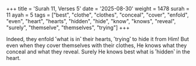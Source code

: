 +++
title = 'Surah 11, Verses 5'
date = '2025-08-30'
weight = 1478
surah = 11
ayah = 5
tags = ["best", "clothe", "clothes", "conceal", "cover", "enfold", "even", "heart", "hearts", "hidden", "hide", "know", "knows", "reveal", "surely", "themselve", "themselves", "trying"]
+++

Indeed, they enfold ˹what is in˺ their hearts, ˹trying˺ to hide it from Him! But even when they cover themselves with their clothes, He knows what they conceal and what they reveal. Surely He knows best what is ˹hidden˺ in the heart.